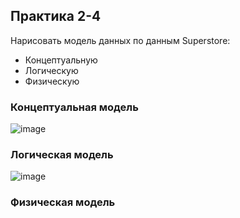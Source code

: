 ## Практика 2-4
Нарисовать модель данных по данным Superstore:
* Концептуальную
* Логическую
* Физическую

### Концептуальная модель
![image](https://github.com/domingocolombo/DE_practice/assets/11087390/50604ca5-7393-4ff8-b966-7e440cd1e585)

### Логическая модель
![image](https://github.com/domingocolombo/DE_practice/assets/11087390/8881144f-9b98-466c-aefc-09bd158d5ff8)

### Физическая модель
